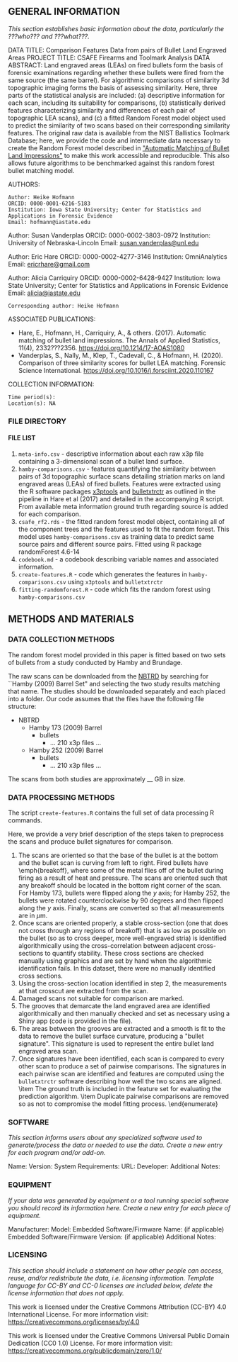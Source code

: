 ## GENERAL INFORMATION 

*This section establishes basic information about the data, particularly the ???who??? and ???what???.* 

DATA TITLE: Comparison Features Data from pairs of Bullet Land Engraved Areas
PROJECT TITLE: CSAFE Firearms and Toolmark Analysis
DATA ABSTRACT: 
Land engraved areas (LEAs) on fired bullets form the basis of forensic examinations regarding whether these bullets were fired from the same source (the same barrel).  For algorithmic comparisons of similarity 3d topographic imaging forms the basis of assessing similarity. Here, three parts of the statistical analysis are included: 
(a) descriptive information for each scan, including its suitability for comparisons, (b) statistically derived features characterizing similarity and differences of each pair of topographic LEA scans}, and (c) a fitted Random Forest model object used to predict the similarity of two scans based on their corresponding similarity features.
The original raw data is available from the NIST Ballistics Toolmark Database; here, we provide the code and intermediate data necessary to create the Random Forest model described in ["Automatic Matching of Bullet Land Impressions"](https://doi.org/10.1214/17-aoas1080) to make this work  accessible and reproducible. This also allows future algorithms to be benchmarked against this random forest bullet matching model.

AUTHORS: 

	Author: Heike Hofmann
	ORCID: 0000-0001-6216-5183
	Institution: Iowa State University; Center for Statistics and Applications in Forensic Evidence
	Email: hofmann@iastate.edu

  Author: Susan Vanderplas
	ORCID: 0000-0002-3803-0972
	Institution: University of Nebraska-Lincoln
	Email: susan.vanderplas@unl.edu

  Author: Eric Hare
	ORCID: 0000-0002-4277-3146
	Institution: OmniAnalytics
	Email: ericrhare@gmail.com

  Author: Alicia Carriquiry
	ORCID: 0000-0002-6428-9427
	Institution: Iowa State University; Center for Statistics and Applications in Forensic Evidence
	Email: alicia@iastate.edu

	Corresponding author: Heike Hofmann

ASSOCIATED PUBLICATIONS: 

- Hare, E., Hofmann, H., Carriquiry, A., & others. (2017). Automatic matching of bullet land impressions. The Annals of Applied Statistics, 11(4), 2332???2356. https://doi.org/10.1214/17-AOAS1080
- Vanderplas, S., Nally, M., Klep, T., Cadevall, C., & Hofmann, H. (2020). Comparison of three similarity scores for bullet LEA matching. Forensic Science International. https://doi.org/10.1016/j.forsciint.2020.110167

COLLECTION INFORMATION:

	Time period(s):  
	Location(s): NA

### FILE DIRECTORY 

#### FILE LIST

1. `meta-info.csv` - descriptive information about each raw x3p file containing a 3-dimensional scan of a bullet land surface. 
2. `hamby-comparisons.csv` -  features quantifying the similarity between pairs of 3d topographic surface scans detailing striation marks on land engraved areas (LEAs) of fired bullets. Features were extracted using the R software packages [x3ptools](github.com/heike/x3ptools@164e631) and [bulletxtrctr](github.com/heike/bulletxtrctr@dfa140a) as outlined in the pipeline in Hare et al (2017) and detailed in the accompanying R script. From available meta information ground truth regarding source is added for each comparison. 
3. `csafe_rf2.rds` - the fitted random forest model object, containing all of the component trees and the features used to fit the random forest. This model uses `hamby-comparisons.csv` as training data to predict same source pairs and different source pairs. Fitted using R package randomForest 4.6-14
4. `codebook.md` - a codebook describing variable names and associated information.
5. `create-features.R` - code which generates the features in `hamby-comparisons.csv` using `x3ptools` and `bulletxtrctr`
6. `fitting-randomforest.R` - code which fits the random forest using `hamby-comparisons.csv`


## METHODS AND MATERIALS

### DATA COLLECTION METHODS 

The random forest model provided in this paper is fitted based on two sets of bullets from a study conducted by Hamby and Brundage.

The raw scans can be downloaded from the [NBTRD](https://tsapps.nist.gov/NRBTD/Studies/Search) by searching for ``Hamby (2009) Barrel Set" and selecting the two study results matching that name. The studies should be downloaded separately and each placed into a folder. Our code assumes that the files have the following file structure:

- NBTRD
    - Hamby 173 (2009) Barrel
        - bullets
            - ... 210 x3p files ...
    - Hamby 252 (2009) Barrel
        - bullets
            - ... 210 x3p files ...

The scans from both studies are approximately __ GB in size. 

### DATA PROCESSING METHODS 

The script `create-features.R` contains the full set of data processing R commands. 

Here, we provide a very brief description of the steps taken to preprocess the scans and produce bullet signatures for comparison.

1. The scans are oriented so that the base of the bullet is at the bottom and the bullet scan is curving from left to right. Fired bullets have \emph{breakoff}, where some of the metal flies off of the bullet during firing as a result of heat and pressure. The scans are oriented such that any breakoff should be located in the bottom right corner of the scan. For Hamby 173, bullets were flipped along the $y$ axis; for Hamby 252, the bullets were rotated counterclockwise by 90 degrees and then flipped along the $y$ axis. Finally, scans are converted so that all measurements are in $\mu$m.
2. Once scans are oriented properly, a stable cross-section (one that does not cross through any regions of breakoff) that is as low as possible on the bullet (so as to cross deeper, more well-engraved stria) is identified algorithmically using the cross-correlation between adjacent cross-sections to quantify stability. These cross sections are checked manually using graphics and are set by hand when the algorithmic identification fails. In this dataset, there were no manually identified cross sections.
3. Using the cross-section location identified in step 2, the measurements at that crosscut are extracted from the scan.
4. Damaged scans not suitable for comparison are marked.
5. The grooves that demarcate the land engraved area are identified algorithmically and then manually checked and set as necessary using a Shiny app (code is provided in the file).
6. The areas between the grooves are extracted and a smooth is fit to the data to remove the bullet surface curvature, producing a "bullet signature". This signature is used to represent the entire bullet land engraved area scan.
7. Once signatures have been identified, each scan is compared to every other scan to produce a set of pairwise comparisons. The signatures in each pairwise scan are identified and features are computed using the `bulletxtrctr` software describing how well the two scans are aligned.
\item The ground truth is included in the feature set for evaluating the prediction algorithm.
\item Duplicate pairwise comparisons are removed so as not to compromise the model fitting process.
\end{enumerate}

### SOFTWARE

*This section informs users about any specialized software used to generate/process the data or needed to use the data. Create a new entry for each program and/or add-on.*
 
Name:
Version:
System Requirements:
URL:
Developer:
Additional Notes: 

### EQUIPMENT
*If your data was generated by equipment or a tool running special software you should record its information here. Create a new entry for each piece of 
equipment.*

Manufacturer:
Model:
Embedded Software/Firmware Name: (if applicable)
Embedded Software/Firmware Version: (if applicable)
Additional Notes:

### LICENSING 

*This section should include a statement on how other people can access, reuse, and/or redistribute the data, i.e. licensing information. Template language for CC-BY and CC-0 licenses are included below, delete the license information that does not apply.* 

This work is licensed under the Creative Commons Attribution (CC-BY) 4.0 International License. 
For more information visit: [https://creativecommons.org/licenses/by/4.0 ](https://creativecommons.org/licenses/by/4.0)


This work is licensed under the Creative Commons Universal Public Domain Dedication (CC0 1.0) License. 
For more information visit: [https://creativecommons.org/publicdomain/zero/1.0/ ](https://creativecommons.org/publicdomain/zero/1.0/)

